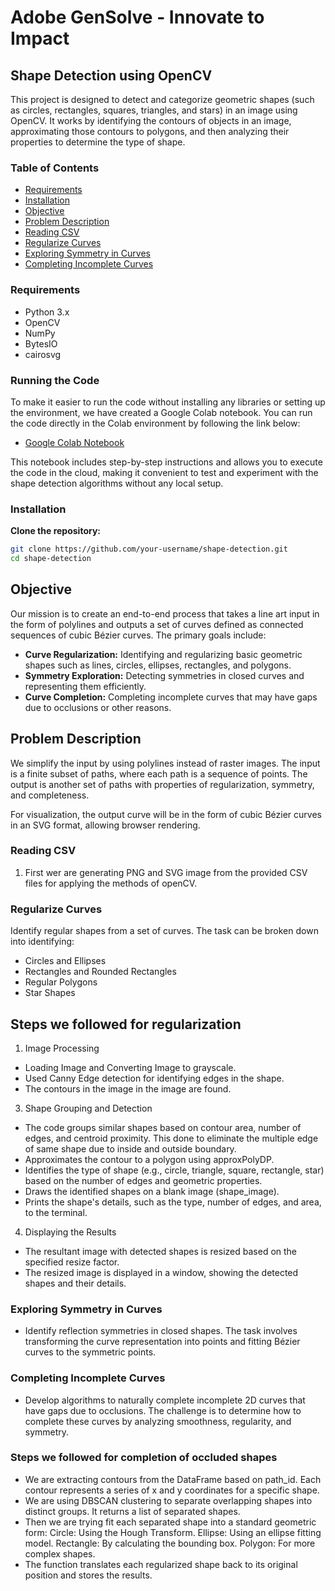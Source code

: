 # Adobe GenSolve - Innovate to Impact

## Shape Detection using OpenCV

This project is designed to detect and categorize geometric shapes (such as circles, rectangles, squares, triangles, and stars) in an image using OpenCV. It works by identifying the contours of objects in an image, approximating those contours to polygons, and then analyzing their properties to determine the type of shape.

### Table of Contents

- [Requirements](#requirements)
- [Installation](#installation)
- [Objective](#objective)
- [Problem Description](#problem-description)
- [Reading CSV](#reading-csv)
- [Regularize Curves](#regularize-curves)
- [Exploring Symmetry in Curves](#exploring-symmetry-in-curves)
- [Completing Incomplete Curves](#completing-incomplete-curves)

### Requirements

- Python 3.x
- OpenCV
- NumPy
- BytesIO
- cairosvg

### Running the Code

To make it easier to run the code without installing any libraries or setting up the environment, we have created a Google Colab notebook. You can run the code directly in the Colab environment by following the link below:

- [Google Colab Notebook](https://colab.research.google.com/drive/1WTm6OUnrqQ5u9VvU0v8Z8_Aiw2daF06F?usp=sharing)

This notebook includes step-by-step instructions and allows you to execute the code in the cloud, making it convenient to test and experiment with the shape detection algorithms without any local setup.


### Installation

**Clone the repository:**

   ```bash
   git clone https://github.com/your-username/shape-detection.git
   cd shape-detection
```



## Objective

Our mission is to create an end-to-end process that takes a line art input in the form of polylines and outputs a set of curves defined as connected sequences of cubic Bézier curves. The primary goals include:

- **Curve Regularization:** Identifying and regularizing basic geometric shapes such as lines, circles, ellipses, rectangles, and polygons.
- **Symmetry Exploration:** Detecting symmetries in closed curves and representing them efficiently.
- **Curve Completion:** Completing incomplete curves that may have gaps due to occlusions or other reasons.

## Problem Description

We simplify the input by using polylines instead of raster images. The input is a finite subset of paths, where each path is a sequence of points. The output is another set of paths with properties of regularization, symmetry, and completeness.

For visualization, the output curve will be in the form of cubic Bézier curves in an SVG format, allowing browser rendering.


### Reading CSV
1. First wer are generating PNG and SVG image from the provided CSV files for applying the methods of openCV.

### Regularize Curves

Identify regular shapes from a set of curves. The task can be broken down into identifying:

- Circles and Ellipses
- Rectangles and Rounded Rectangles
- Regular Polygons
- Star Shapes

## Steps we followed for regularization
1. Image Processing
  - Loading Image and Converting Image to grayscale.
  - Used Canny Edge detection for identifying edges in the shape.
  - The contours in the image in the image are found.
    
3. Shape Grouping and Detection
  - The code groups similar shapes based on contour area, number of edges, and centroid proximity. This done to eliminate the multiple edge of same shape due to inside and outside boundary.
  - Approximates the contour to a polygon using approxPolyDP.
  - Identifies the type of shape (e.g., circle, triangle, square, rectangle, star) based on the number of edges and geometric properties.
  - Draws the identified shapes on a blank image (shape_image).
  - Prints the shape's details, such as the type, number of edges, and area, to the terminal.
    
4. Displaying the Results
  - The resultant image with detected shapes is resized based on the specified resize factor.
  - The resized image is displayed in a window, showing the detected shapes and their details.

### Exploring Symmetry in Curves

- Identify reflection symmetries in closed shapes. The task involves transforming the curve representation into points and fitting Bézier curves to the symmetric points.

### Completing Incomplete Curves

- Develop algorithms to naturally complete incomplete 2D curves that have gaps due to occlusions. The challenge is to determine how to complete these curves by analyzing smoothness, regularity, and symmetry.

### Steps we followed for completion of occluded shapes
- We are extracting contours from the DataFrame based on path_id. Each contour represents a series of x and y coordinates for a specific shape.
-  We are using DBSCAN clustering to separate overlapping shapes into distinct groups. It returns a list of separated shapes.
- Then we are trying fit each separated shape into a standard geometric form:
   Circle: Using the Hough Transform.
   Ellipse: Using an ellipse fitting model.
   Rectangle: By calculating the bounding box.
   Polygon: For more complex shapes.
- The function translates each regularized shape back to its original position and stores the results.

